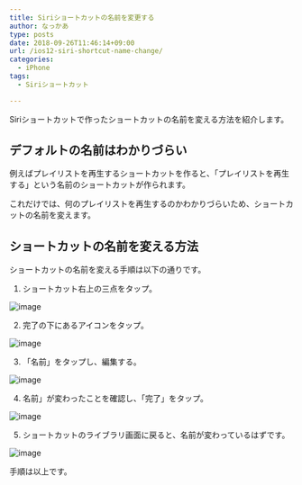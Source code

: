 ```yaml
---
title: Siriショートカットの名前を変更する
author: なっかあ
type: posts
date: 2018-09-26T11:46:14+09:00
url: /ios12-siri-shortcut-name-change/
categories:
  - iPhone
tags:
  - Siriショートカット

---
```

Siriショートカットで作ったショートカットの名前を変える方法を紹介します。

## デフォルトの名前はわかりづらい

例えばプレイリストを再生するショートカットを作ると、「プレイリストを再生する」という名前のショートカットが作られます。
  
これだけでは、何のプレイリストを再生するのかわかりづらいため、ショートカットの名前を変えます。

## ショートカットの名前を変える方法

ショートカットの名前を変える手順は以下の通りです。

1. ショートカット右上の三点をタップ。
  
![image](/img/wp/20180926-siris-0-320x569.png)

2. 完了の下にあるアイコンをタップ。
  
![image](/img/wp/20180926-siris-1-320x568.png)

3. 「名前」をタップし、編集する。
  
![image](/img/wp/20180926-siris-2-320x569.png)

4. 名前」が変わったことを確認し、「完了」をタップ。
  
![image](/img/wp/20180926-siris-3-320x569.png)

5. ショートカットのライブラリ画面に戻ると、名前が変わっているはずです。
  
![image](/img/wp/20180926-siris-4-320x569.png)

手順は以上です。
